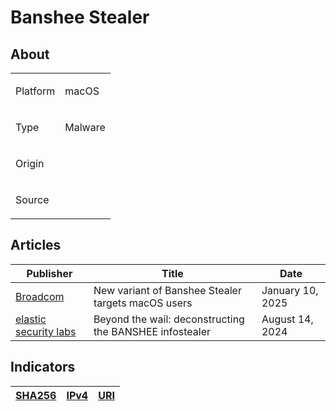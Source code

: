 <h1>Banshee Stealer</h1>


<h2>About</h2>
<table>
  <tr>
    <td>
      <p>Platform</p>
    </td>
    <td>
      <p>macOS</p>
    </td>
  </tr>
  <tr>
    <td>
      <p>Type</p>
    </td>
    <td>
      <p>Malware</p>
    </td>
  </tr>
  <tr>
    <td>
      <p>Origin</p>
    </td>
    <td>
      <p></p>
    </td>
  </tr>
  <tr>
    <td>
      <p>Source</p>
    </td>
    <td>
      <a href=""></a>
    </td>
  </tr>
</table>

<h2>Articles</h2>
<table>
  <thead>
  <tr>
    <th>Publisher</th>
    <th>Title</th>
    <th>Date</th>
  </tr>
  </thead>
    <tbody>
      <tr>
        <td>
          <a href="https://www.broadcom.com/support/security-center/protection-bulletin/new-variant-of-banshee-stealer-targets-macos-users">Broadcom</a>
        </td>
        <td>New variant of Banshee Stealer targets macOS users</td>
        <td>January 10, 2025</td>
      </tr>
      <tr>
        <td>
          <a href="https://www.elastic.co/security-labs/beyond-the-wail">elastic security labs</a>
        </td>
        <td>Beyond the wail: deconstructing the BANSHEE infostealer</td>
        <td>August 14, 2024</td>
      </tr>
    </tbody>
</table>


<h2>Indicators</h2>
<table>
  <thead>
    <tr>
      <th>
        <a href="https://github.com/PudgyDragon/IOCs/blob/main/All/Banshee%20Stealer/samples.sha256">SHA256</a>
      </th>
      <th>
        <a href="https://github.com/PudgyDragon/IOCs/blob/main/All/Banshee%20Stealer/IPv4.txt">IPv4</a>
      </th>
      <th>
        <a href="https://github.com/PudgyDragon/IOCs/blob/main/All/Banshee%20Stealer/uri.txt">URI</a>
      </th>
    </tr>
  </thead>
</table>
